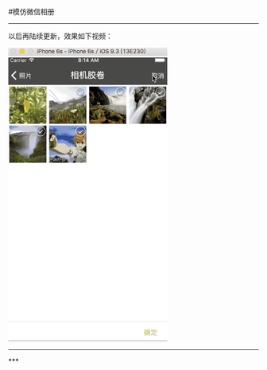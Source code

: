 #模仿微信相册
****
以后再陆续更新，效果如下视频：

<img src="sources/screenConvert.gif" width = "320">

***
<video111 id="video" controls="" preload="none" poster="coverImage.png" width = "640"> 
	<source src = "sources/screenVideo.mov" width = "640">
</video111>
***